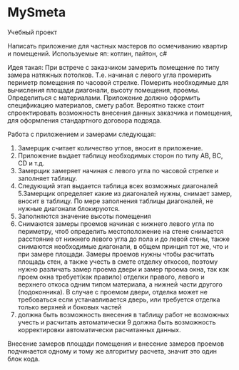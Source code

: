 # MySmeta

Учебный проект

Написать приложение для частных мастеров по осмечиванию квартир и помещений.
Используемые яп: котлин, пайтон, с#

Идея такая:
При встрече с заказчиком замерить помещение по типу замера натяжных потолков. Т.е. начиная с левого угла промерить периметр помещения по  часовой стрелке. Померить необходимые для вычисления площади диагонали, высоту помещения, проемы. Определиться с материалами. Приложение должно оформить спецификацию материалов, смету работ. Вероятно также стоит спроектировать возможность внесения данных заказчика и помещения, для оформления стандартного договора подряда.

Работа с приложением и замерами следующая:
1. Замерщик считает количество углов, вносит в приложение.
2. Приложение выдает таблицу необходимых сторон по типу AB, BC, CD и т.д.
3. Замерщик замеряет начиная с левого угла по часовой стрелке и заполняет таблицу.
4. Следующий этап выдается таблица всех возможных диагоналей
5.Замерщик определяет какие из диагоналей нужны, снимает замер, вносит в таблицу. По мере заполнения таблицы диагоналей, не нужные диагонали блокируются.
6. Заполняются значение высоты помещения
7.  Снимаются замеры проемов начиная с нижнего левого угла по периметру, чтоб определить местоположение на стене снимается расстояние от нижнего левого угла до пола и до левой стены, также снимаются необходимые диагонали, в общем принцип тот же, что и при замере площади.
Замеры проемов нужны чтобы расчитать площадь стен, а также учесть в смете отделку откосов, поэтому нужно различать замер проема двери и замер проема окна, так как проем окна требует(как правило) отделки правого, левого и верхнего откоса одним типом материала, а нижней части другого (подоконника). В случае с проемом двери, отделка может не требоваться если устанавливается дверь, или требуется отделка только верхней и боковых частей
8. должна быть возможность внесения в таблицу работ не возможных учесть и расчитать автоматически
9 должна быть возможность корректировки автоматически расчитанных данных.

Внесение замеров площади помещения и внесение замеров проемов подчинается одному и тому же алгоритму расчета, значит это один блок кода.


